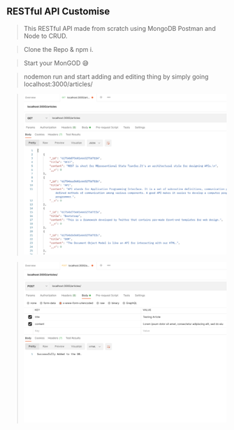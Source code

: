 

## RESTful API Customise


> This RESTful API made from scratch using MongoDB Postman and Node to CRUD.

> Clone the Repo & npm i.

> Start your MonGOD 😅

> nodemon run and start adding and editing thing by simply going localhost:3000/articles/





> <img src="shot/1.png" alt="Screenshot">


> <img src="shot/2.png" alt="Screenshot">
